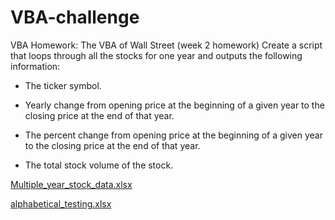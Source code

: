 # VBA-challenge
VBA Homework: The VBA of Wall Street (week 2 homework)
Create a script that loops through all the stocks for one year and outputs the following information:

  * The ticker symbol.

  * Yearly change from opening price at the beginning of a given year to the closing price at the end of that year.

  * The percent change from opening price at the beginning of a given year to the closing price at the end of that year.

  * The total stock volume of the stock.
  
  [Multiple_year_stock_data.xlsx](https://github.com/GILEV0/VBA-challenge/files/9671795/Multiple_year_stock_data.xlsx)
  
[alphabetical_testing.xlsx](https://github.com/GILEV0/VBA-challenge/files/9671801/alphabetical_testing.xlsx)
